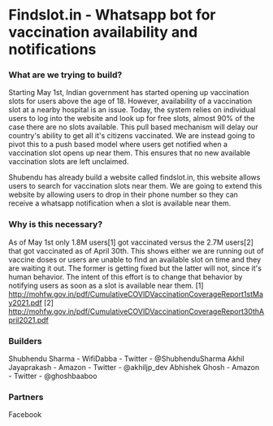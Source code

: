 # Findslot.in - Whatsapp bot for vaccination availability and notifications

### What are we trying to build?

Starting May 1st, Indian government has started opening up vaccination slots for users above the age of 18. However, availability of a vaccination slot at a nearby hospital is an issue. Today, the system relies on individual users to log into the website and look up for free slots, almost 90% of the case there are no slots available. This pull based mechanism will delay our country's ability to get all it's citizens vaccinated. We are instead going to pivot this to a push based model where users get notified when a vaccination slot opens up near them. This ensures that no new available vaccination slots are left unclaimed.

Shubendu has already build a website called findslot.in, this website allows users to search for vaccination slots near them. We are going to extend this website by allowing users to drop in their phone number so they can receive a whatsapp notification when a slot is available near them.

### Why is this necessary?

As of May 1st only 1.8M users[1] got vaccinated versus the 2.7M users[2] that got vaccinated as of April 30th. This shows either we are running out of vaccine doses or users are unable to find an available slot on time and they are waiting it out. The former is getting fixed but the latter will not, since it's human behavior. The intent of this effort is to change that behavior by notifying users as soon as a slot is available near them.
[1] http://mohfw.gov.in/pdf/CumulativeCOVIDVaccinationCoverageReport1stMay2021.pdf
[2] http://mohfw.gov.in/pdf/CumulativeCOVIDVaccinationCoverageReport30thApril2021.pdf

### Builders

Shubhendu Sharma - WifiDabba - Twitter - @ShubhenduSharma
Akhil Jayaprakash - Amazon - Twitter - @akhiljp_dev
Abhishek Ghosh - Amazon - Twitter - @ghoshbaaboo

### Partners

Facebook
